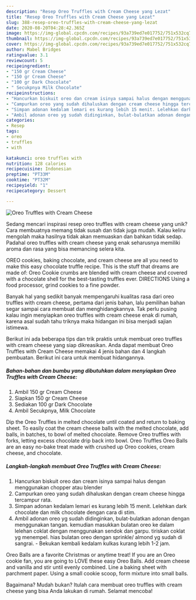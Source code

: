 ```yaml
---
description: "Resep Oreo Truffles with Cream Cheese yang Lezat"
title: "Resep Oreo Truffles with Cream Cheese yang Lezat"
slug: 388-resep-oreo-truffles-with-cream-cheese-yang-lezat
date: 2020-08-20T04:28:42.365Z
image: https://img-global.cpcdn.com/recipes/93a739ed7e017752/751x532cq70/oreo-truffles-with-cream-cheese-foto-resep-utama.jpg
thumbnail: https://img-global.cpcdn.com/recipes/93a739ed7e017752/751x532cq70/oreo-truffles-with-cream-cheese-foto-resep-utama.jpg
cover: https://img-global.cpcdn.com/recipes/93a739ed7e017752/751x532cq70/oreo-truffles-with-cream-cheese-foto-resep-utama.jpg
author: Mabel Bridges
ratingvalue: 3.1
reviewcount: 5
recipeingredient:
- "150 gr Cream Cheese"
- "150 gr Cream Cheese"
- "100 gr Dark Chocolate"
- " Secukpnya Milk Chocolate"
recipeinstructions:
- "Hancurkan biskuit oreo dan cream isinya sampai halus dengan menggunakan chopper atau blender"
- "Campurkan oreo yang sudah dihaluskan dengan cream cheese hingga tercampur rata."
- "Simpan adonan kedalam lemari es kurang lebih 15 menit. Lelehkan dark chocolate dan milk chocolate dengan cara di stim."
- "Ambil adonan oreo yg sudah didinginkan, bulat-bulatkan adonan dengan menggunakan tangan. kemudian masukkan bulatan oreo ke dalam lelehan coklat dengan menggunakan sendok dan garpu. tiriskan coklat yg menempel. hias bulatan oreo dengan sprinkle/ almond yg sudah di sangrai. Bekukan kembali kedalam kulkas kurang lebih 1-2 jam."
categories:
- Resep
tags:
- oreo
- truffles
- with

katakunci: oreo truffles with 
nutrition: 128 calories
recipecuisine: Indonesian
preptime: "PT33M"
cooktime: "PT32M"
recipeyield: "1"
recipecategory: Dessert

---
```



![Oreo Truffles with Cream Cheese](https://img-global.cpcdn.com/recipes/93a739ed7e017752/751x532cq70/oreo-truffles-with-cream-cheese-foto-resep-utama.jpg)

Sedang mencari inspirasi resep oreo truffles with cream cheese yang unik? Cara membuatnya memang tidak susah dan tidak juga mudah. Kalau keliru mengolah maka hasilnya tidak akan memuaskan dan bahkan tidak sedap. Padahal oreo truffles with cream cheese yang enak seharusnya memiliki aroma dan rasa yang bisa memancing selera kita.

OREO cookies, baking chocolate, and cream cheese are all you need to make this easy chocolate truffle recipe. This is the stuff that dreams are made of: Oreo Cookie crumbs are blended with cream cheese and covered with a chocolate shell for the best-tasting truffles ever. DIRECTIONS Using a food processor, grind cookies to a fine powder.

Banyak hal yang sedikit banyak mempengaruhi kualitas rasa dari oreo truffles with cream cheese, pertama dari jenis bahan, lalu pemilihan bahan segar sampai cara membuat dan menghidangkannya. Tak perlu pusing kalau ingin menyiapkan oreo truffles with cream cheese enak di rumah, karena asal sudah tahu triknya maka hidangan ini bisa menjadi sajian istimewa.


Berikut ini ada beberapa tips dan trik praktis untuk membuat oreo truffles with cream cheese yang siap dikreasikan. Anda dapat membuat Oreo Truffles with Cream Cheese memakai 4 jenis bahan dan 4 langkah pembuatan. Berikut ini cara untuk membuat hidangannya.

<!--inarticleads1-->

##### Bahan-bahan dan bumbu yang dibutuhkan dalam menyiapkan Oreo Truffles with Cream Cheese:

1. Ambil 150 gr Cream Cheese
1. Siapkan 150 gr Cream Cheese
1. Sediakan 100 gr Dark Chocolate
1. Ambil  Secukpnya, Milk Chocolate


Dip the Oreo Truffles in melted chocolate until coated and return to baking sheet. To easily coat the cream cheese balls with the melted chocolate, add balls, in batches, to bowl of melted chocolate. Remove Oreo truffles with forks, letting excess chocolate drip back into bowl. Oreo Truffles Oreo Balls are an easy no-bake treat made with crushed up Oreo cookies, cream cheese, and chocolate. 

<!--inarticleads2-->

##### Langkah-langkah membuat Oreo Truffles with Cream Cheese:

1. Hancurkan biskuit oreo dan cream isinya sampai halus dengan menggunakan chopper atau blender
1. Campurkan oreo yang sudah dihaluskan dengan cream cheese hingga tercampur rata.
1. Simpan adonan kedalam lemari es kurang lebih 15 menit. Lelehkan dark chocolate dan milk chocolate dengan cara di stim.
1. Ambil adonan oreo yg sudah didinginkan, bulat-bulatkan adonan dengan menggunakan tangan. kemudian masukkan bulatan oreo ke dalam lelehan coklat dengan menggunakan sendok dan garpu. tiriskan coklat yg menempel. hias bulatan oreo dengan sprinkle/ almond yg sudah di sangrai. - Bekukan kembali kedalam kulkas kurang lebih 1-2 jam.


Oreo Balls are a favorite Christmas or anytime treat! If you are an Oreo cookie fan, you are going to LOVE these easy Oreo Balls. Add cream cheese and vanilla and stir until evenly combined. Line a baking sheet with parchment paper. Using a small cookie scoop, form mixture into small balls. 

Bagaimana? Mudah bukan? Itulah cara membuat oreo truffles with cream cheese yang bisa Anda lakukan di rumah. Selamat mencoba!
